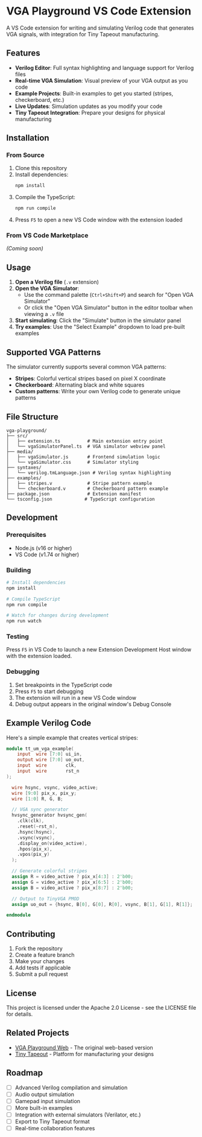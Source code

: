 # VGA Playground VS Code Extension

A VS Code extension for writing and simulating Verilog code that generates VGA signals, with integration for Tiny Tapeout manufacturing.

## Features

- **Verilog Editor**: Full syntax highlighting and language support for Verilog files
- **Real-time VGA Simulation**: Visual preview of your VGA output as you code
- **Example Projects**: Built-in examples to get you started (stripes, checkerboard, etc.)
- **Live Updates**: Simulation updates as you modify your code
- **Tiny Tapeout Integration**: Prepare your designs for physical manufacturing

## Installation

### From Source

1. Clone this repository
2. Install dependencies:
   ```bash
   npm install
   ```
3. Compile the TypeScript:
   ```bash
   npm run compile
   ```
4. Press `F5` to open a new VS Code window with the extension loaded

### From VS Code Marketplace

*(Coming soon)*

## Usage

1. **Open a Verilog file** (`.v` extension)
2. **Open the VGA Simulator**: 
   - Use the command palette (`Ctrl+Shift+P`) and search for "Open VGA Simulator"
   - Or click the "Open VGA Simulator" button in the editor toolbar when viewing a `.v` file
3. **Start simulating**: Click the "Simulate" button in the simulator panel
4. **Try examples**: Use the "Select Example" dropdown to load pre-built examples

## Supported VGA Patterns

The simulator currently supports several common VGA patterns:

- **Stripes**: Colorful vertical stripes based on pixel X coordinate
- **Checkerboard**: Alternating black and white squares
- **Custom patterns**: Write your own Verilog code to generate unique patterns

## File Structure

```
vga-playground/
├── src/
│   ├── extension.ts          # Main extension entry point
│   └── vgaSimulatorPanel.ts  # VGA simulator webview panel
├── media/
│   ├── vgaSimulator.js       # Frontend simulation logic
│   └── vgaSimulator.css      # Simulator styling
├── syntaxes/
│   └── verilog.tmLanguage.json # Verilog syntax highlighting
├── examples/
│   ├── stripes.v             # Stripe pattern example
│   └── checkerboard.v        # Checkerboard pattern example
├── package.json              # Extension manifest
└── tsconfig.json            # TypeScript configuration
```

## Development

### Prerequisites

- Node.js (v16 or higher)
- VS Code (v1.74 or higher)

### Building

```bash
# Install dependencies
npm install

# Compile TypeScript
npm run compile

# Watch for changes during development
npm run watch
```

### Testing

Press `F5` in VS Code to launch a new Extension Development Host window with the extension loaded.

### Debugging

1. Set breakpoints in the TypeScript code
2. Press `F5` to start debugging
3. The extension will run in a new VS Code window
4. Debug output appears in the original window's Debug Console

## Example Verilog Code

Here's a simple example that creates vertical stripes:

```verilog
module tt_um_vga_example(
    input  wire [7:0] ui_in,
    output wire [7:0] uo_out,
    input  wire       clk,
    input  wire       rst_n
);

  wire hsync, vsync, video_active;
  wire [9:0] pix_x, pix_y;
  wire [1:0] R, G, B;

  // VGA sync generator
  hvsync_generator hvsync_gen(
    .clk(clk),
    .reset(~rst_n),
    .hsync(hsync),
    .vsync(vsync),
    .display_on(video_active),
    .hpos(pix_x),
    .vpos(pix_y)
  );

  // Generate colorful stripes
  assign R = video_active ? pix_x[4:3] : 2'b00;
  assign G = video_active ? pix_x[6:5] : 2'b00;
  assign B = video_active ? pix_x[8:7] : 2'b00;

  // Output to TinyVGA PMOD
  assign uo_out = {hsync, B[0], G[0], R[0], vsync, B[1], G[1], R[1]};

endmodule
```

## Contributing

1. Fork the repository
2. Create a feature branch
3. Make your changes
4. Add tests if applicable
5. Submit a pull request

## License

This project is licensed under the Apache 2.0 License - see the LICENSE file for details.

## Related Projects

- [VGA Playground Web](https://vga-playground.com/) - The original web-based version
- [Tiny Tapeout](https://tinytapeout.com/) - Platform for manufacturing your designs

## Roadmap

- [ ] Advanced Verilog compilation and simulation
- [ ] Audio output simulation
- [ ] Gamepad input simulation
- [ ] More built-in examples
- [ ] Integration with external simulators (Verilator, etc.)
- [ ] Export to Tiny Tapeout format
- [ ] Real-time collaboration features